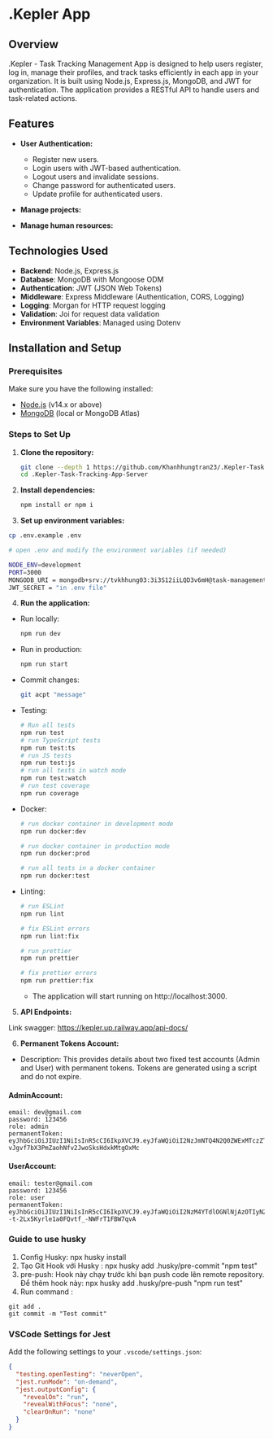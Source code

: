 # .Kepler App

## Overview

.Kepler - Task Tracking Management App is designed to help users register, log in, manage their profiles, and track tasks efficiently in each app in your organization. It is built using Node.js, Express.js, MongoDB, and JWT for authentication. The application provides a RESTful API to handle users and task-related actions.

## Features

- **User Authentication:**
  - Register new users.
  - Login users with JWT-based authentication.
  - Logout users and invalidate sessions.
  - Change password for authenticated users.
  - Update profile for authenticated users.

- **Manage projects:**

- **Manage human resources:**

## Technologies Used

- **Backend**: Node.js, Express.js
- **Database**: MongoDB with Mongoose ODM
- **Authentication**: JWT (JSON Web Tokens)
- **Middleware**: Express Middleware (Authentication, CORS, Logging)
- **Logging**: Morgan for HTTP request logging
- **Validation**: Joi for request data validation
- **Environment Variables**: Managed using Dotenv

## Installation and Setup

### Prerequisites

Make sure you have the following installed:

- [Node.js](https://nodejs.org/en/) (v14.x or above)
- [MongoDB](https://www.mongodb.com/) (local or MongoDB Atlas)

### Steps to Set Up

1. **Clone the repository:**
   ```bash
   git clone --depth 1 https://github.com/Khanhhungtran23/.Kepler-Task-Tracking-App-Server.git
   cd .Kepler-Task-Tracking-App-Server
   ```
2. **Install dependencies:**
    ```bash
    npm install or npm i
    ```
3. **Set up environment variables:**
  ```bash
  cp .env.example .env

  # open .env and modify the environment variables (if needed)
  ```
  ```bash
  NODE_ENV=development
  PORT=3000
  MONGODB_URI = mongodb+srv://tvkhhung03:3i3S12iiLQD3v6mH@task-management-web-app.nlqtw.mongodb.net/?retryWrites=true&w=majority&appName=Task-management-web-app 
  JWT_SECRET = "in .env file"
  ```
4. **Run the application:**
- Run locally:
  ```bash
  npm run dev
  ```
- Run in production:
  ```bash
  npm run start
  ```
- Commit changes:
  ```bash
  git acpt "message"
  ```
- Testing:
  ```bash
  # Run all tests
  npm run test
  # run TypeScript tests
  npm run test:ts
  # run JS tests
  npm run test:js
  # run all tests in watch mode
  npm run test:watch
  # run test coverage
  npm run coverage
  ```
- Docker:
  ```bash
  # run docker container in development mode
  npm run docker:dev

  # run docker container in production mode
  npm run docker:prod

  # run all tests in a docker container
  npm run docker:test
  ```
- Linting:
  ```bash
  # run ESLint
  npm run lint

  # fix ESLint errors
  npm run lint:fix

  # run prettier
  npm run prettier

  # fix prettier errors
  npm run prettier:fix
  ```
  - The application will start running on http://localhost:3000.

5. **API Endpoints:**

Link swagger: https://kepler.up.railway.app/api-docs/

6. **Permanent Tokens Account:**
- Description: This provides details about two fixed test accounts (Admin and User) with permanent tokens. Tokens are generated using a script and do not expire.
#### AdminAccount:
```
email: dev@gmail.com
password: 123456
role: admin
permanentToken: eyJhbGciOiJIUzI1NiIsInR5cCI6IkpXVCJ9.eyJfaWQiOiI2NzJmNTQ4N2Q0ZWExMTczZTg5ZWQxNDAiLCJpc0FkbWluIjp0cnVlLCJpYXQiOjE3MzE3Njc2OTN9.7ZoSP8-vJgvf7bX3PmZaohNfv2JwoSksHdxkMtgOxMc
```
#### UserAccount:
```
email: tester@gmail.com
password: 123456
role: user
permanentToken: eyJhbGciOiJIUzI1NiIsInR5cCI6IkpXVCJ9.eyJfaWQiOiI2NzM4YTdlOGNlNjAzOTIyN2Q5Y2FiYmMiLCJpc0FkbWluIjpmYWxzZSwiaWF0IjoxNzMxNzY3NjkzfQ.EqYf8Mw--t-2Lx5Kyrle1a0FQvtf_-NWFrT1FBW7qvA
```

### Guide to use husky
1. Config Husky: npx husky install
2. Tạo Git Hook với Husky : npx husky add .husky/pre-commit "npm test"
3. pre-push: Hook này chạy trước khi bạn push code lên remote repository. Để thêm hook này: npx husky add .husky/pre-push "npm run test"
4. Run command :
```
git add .
git commit -m "Test commit"
```

### VSCode Settings for Jest
Add the following settings to your `.vscode/settings.json`:

```json
{
  "testing.openTesting": "neverOpen",
  "jest.runMode": "on-demand",
  "jest.outputConfig": {
    "revealOn": "run",
    "revealWithFocus": "none",
    "clearOnRun": "none"
  }
}
```
